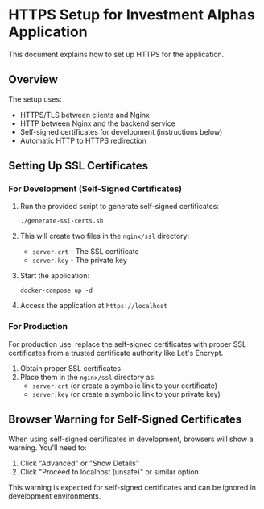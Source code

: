 # HTTPS Setup for Investment Alphas Application

This document explains how to set up HTTPS for the application.

## Overview

The setup uses:
- HTTPS/TLS between clients and Nginx
- HTTP between Nginx and the backend service
- Self-signed certificates for development (instructions below)
- Automatic HTTP to HTTPS redirection

## Setting Up SSL Certificates

### For Development (Self-Signed Certificates)

1. Run the provided script to generate self-signed certificates:
   ```
   ./generate-ssl-certs.sh
   ```

2. This will create two files in the `nginx/ssl` directory:
   - `server.crt` - The SSL certificate
   - `server.key` - The private key

3. Start the application:
   ```
   docker-compose up -d
   ```

4. Access the application at `https://localhost`

### For Production

For production use, replace the self-signed certificates with proper SSL certificates from a trusted certificate authority like Let's Encrypt.

1. Obtain proper SSL certificates
2. Place them in the `nginx/ssl` directory as:
   - `server.crt` (or create a symbolic link to your certificate)
   - `server.key` (or create a symbolic link to your private key)

## Browser Warning for Self-Signed Certificates

When using self-signed certificates in development, browsers will show a warning. You'll need to:

1. Click "Advanced" or "Show Details"
2. Click "Proceed to localhost (unsafe)" or similar option

This warning is expected for self-signed certificates and can be ignored in development environments. 
